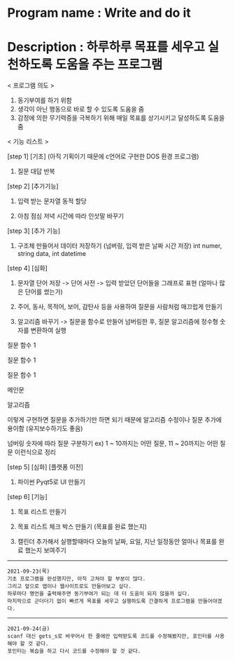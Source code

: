 # Program name : Write and do it

# Description : 하루하루 목표를 세우고 실천하도록 도움을 주는 프로그램

 < 프로그램 의도 > 
 1. 동기부여를 하기 위함
 2. 생각이 아닌 행동으로 바로 할 수 있도록 도움을 줌
 3. 감정에 의한 무기력증을 극복하기 위해 매일 목표를 상기시키고 달성하도록 도움을 줌

 < 기능 리스트 >

   [step 1] [기초]
 (아직 기획이기 때문에 c언어로 구현한 DOS 환경 프로그램)
 1. 질문 대답 반복

   [step 2] [추가기능]

 1. 입력 받는 문자열 동적 할당

 2. 아침 점심 저녁 시간에 따라 인삿말 바꾸기

   [step 3] [추가 기능]

 1. 구조체 만들어서 데이터 저장하기 (넘버링, 입력 받은 날짜 시간 저장) int numer, string data, int datetime 

   [step 4] [심화]

 1. 문자열 단어 저장 -> 단어 사전 -> 입력 받았던 단어들을 그래프로 표현 (얼마나 많은 단어를 썼는가)

 2. 주어, 동사, 목적어, 보어, 감탄사 등을 사용하여 질문을 사람처럼 매끄럽게 만들기

 3. 알고리즘 바꾸기 -> 질문을 함수로 만들어 넘버링한 후, 질문 알고리즘에 정수형 숫자를 변환하여 실행

   질문 함수 1
   
   질문 함수 1
   
   질문 함수 1
   
   메인문
   
   알고리즘
   
     
     
   이렇게 구현하면 질문을 추가하기만 하면 되기 때문에 알고리즘 수정이나 질문 추가에 용이함 (유지보수하기도 좋음)
   
   넘버링 숫자에 따라 질문 구분하기 ex) 1 ~ 10까지는 어떤 질문, 11 ~ 20까지는 어떤 질문 이런식으로 정리



   [step 5] [심화] [플랫폼 이전]

 1. 파이썬 Pyqt5로 UI 만들기

   [step 6] [기능]

 1. 목표 리스트 만들기

 2. 목표 리스트 체크 박스 만들기 (목표를 완료 했는지)

 3. 캘린더 추가해서 실행할때마다 오늘의 날짜, 요일, 지난 일정동안 얼마나 목표를 완료 했는지 보여주기



------------------------------------------------------------------------------------------------------------------
    2021-09-23(목)
    기초 프로그램을 완성했지만, 아직 고쳐야 할 부분이 많다.
    그리고 앞으로 앱이나 웹사이트로도 만들어보고 싶다.
    하루마다 명언을 출력해주면 동기부여가 되는 데 더 도움이 되지 않을까 싶다.
    마지막으로 군더더기 없이 빠르게 목표를 세우고 실행하도록 간결하게 프로그램을 만들어야겠다.
    
------------------------------------------------------------------------------------------------------------------
    2021-09-24(금)
    scanf 대신 gets_s로 바꾸어서 한 줄에만 입력받도록 코드를 수정해봤지만, 포인터를 사용해야 할 것 같다.
    포인터는 복습을 하고 다시 코드를 수정해야 할 것 같다.



